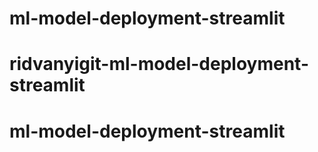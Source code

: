 # ml-model-deployment-streamlit
# ridvanyigit-ml-model-deployment-streamlit
# ml-model-deployment-streamlit
